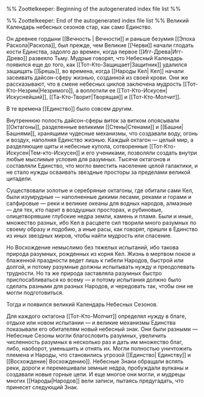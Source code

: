 %% Zoottelkeeper: Beginning of the autogenerated index file list  %%

%% Zoottelkeeper: End of the autogenerated index file list  %%
Великий Календарь небесных сезонов стар, как само Единство.

Он древнее гордыни [[Вечность | Вечности]] и раньше безумия [[Эпоха Раскола|Раскола]], был прежде, чем Великие [[Черви]] начали глодать кости Единства, задолго до времен, когда первое [[Игг-Древа|Игг-Древо]] развеяло Тьму. Мудрые говорят, что Небесный Календарь появился еще до того, как [[Тот-Кто-Защищает|Защитник]] удалился защищать [[Брешь]], во времена, когда [[Народы Кел| Кел]] начали засеивать дайсон-сферу жизнью, созданной из своей крови. Они же рассказывают, что в смене небесных циклов заключена мудрость [[Тот-Кто-Незрим|Незримого]], а воплотили ее [[Тот-Кто-Искусен|Искуснейший]], [[Та-Кто-Творит|Творящая]] и [[Тот-Кто-Молчит]].

В те времена [[Единство]] было совсем другим.

Внутреннюю полость дайсон-сферы виток за витком опоясывали [[Октагоны]], разделенные великими [[Стены|Стенами]] и [[Башни|Башнями]], хранящими чудесные механизмы, что создавали воду, огонь и воздух, наполняя Единство жизнью. Каждый октагон — целый мир, а разделяющие щиты и небесные купола, сотворенные [[Тот-Кто-Искусен|Тем-кто-Искусен]] и его учениками, позволяли создать внутри любые мыслимые условия для разумных. Тысячи октагонов и составляли Единство, что могло вместить население целой галактики, и не стало нужды осваивать звездные просторы за пределами великой цитадели.

Существовали золотые и серебряные октагоны, где обитали сами Кел, были изумрудные — наполненные дикими лесами, реками и горами и сапфировые — реки и великие океаны для водных народов, алмазные — для тех, кто парит в воздушных просторах, и рубиновые, олицетворявшие глубокие недра земли, камень и пламя. Были и иные, множество разных, ибо Кел в расцвете сил творили много разумных по своему образу и подобию, а иные расы, как говорят, пришли в Единство из иных звездных миров, чтобы найти мудрость или спасение.

Но Восхождение немыслимо без тяжелых испытаний, ибо такова природа разумных, рожденных из корня Кел. Жизнь в мертвом покое и блаженной праздности ведет лишь к гибели Народов, быстрой или долгой, и потому разумные должны испытывать нужду и преодолевать трудности. Но та же природа заставляла разумных быстро приспосабливаться ко всему — и потому испытания должно было сделать разными для разных Народов, и чередовать так, чтобы они не могли подготовиться.

Тогда и появился великий Календарь Небесных Сезонов.

Для каждого октагона [[Тот-Кто-Молчит]] определял нужду в благе, отдыхе или новом испытании — и великие механизмы Единства показывали его обитателям новый небесный знак. Они были разными — Небесные Сезоны могли благословить разумных, увеличить численность разумных в несколько раз и дать им множество благ, либо, наоборот, уменьшить и отнять их. Могли полностью уничтожить племена и Народы, что становились угрозой [[Единство| Единству]] и [[Восхождение| Восхождению]]. Небесные Знаки обращали вспять реки, дороги и перемешивали земные недра, пробуждали вулканы и создавали новые горные цепи. И еще многое они могли, и мудрецы многих [[Народы|Народов]] вели записи, пытаясь предугадать, что принесет следующий Знак.

